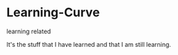 # Learning-Curve
learning related

It's the stuff that I have learned and that I am still learning.

